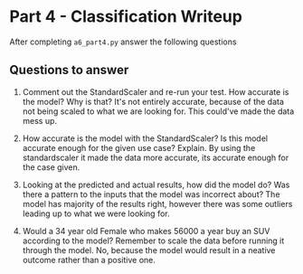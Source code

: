 # Part 4 - Classification Writeup

After completing `a6_part4.py` answer the following questions

## Questions to answer

1. Comment out the StandardScaler and re-run your test. How accurate is the model? Why is that? It's not entirely accurate, because of the data not being scaled to what we are looking for. This could've made the data mess up.

2. How accurate is the model with the StandardScaler? Is this model accurate enough for the given use case? Explain. By using the standardscaler it made the data more accurate, its accurate enough for the case given. 

3. Looking at the predicted and actual results, how did the model do? Was there a pattern to the inputs that the model was incorrect about? The model has majority of the results right, however there was some outliers leading up to what we were looking for. 

4. Would a 34 year old Female who makes 56000 a year buy an SUV according to the model? Remember to scale the data before running it through the model. No, because the model would result in a neative outcome rather than a positive one. 

